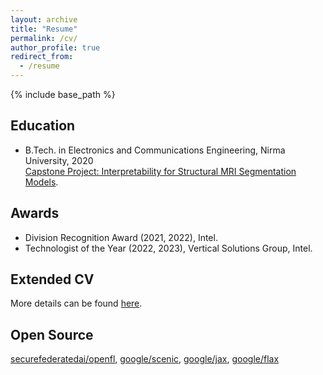 ```yaml
---
layout: archive
title: "Resume"
permalink: /cv/
author_profile: true
redirect_from:
  - /resume
---
```


{% include base_path %}

## Education
* B.Tech. in Electronics and Communications Engineering, Nirma University, 2020 \
  [Capstone Project: Interpretability for Structural MRI Segmentation Models](https://drive.google.com/file/d/181hEFHXJx7T_yeMJ6m2h1QTKCPB-LX23/view?usp=sharing).

## Awards
* Division Recognition Award (2021, 2022), Intel.
* Technologist of the Year (2022, 2023), Vertical Solutions Group, Intel.

## Extended CV
More details can be found [here](https://drive.google.com/file/d/1blFQIqhagkHfd3sqsjawCyPCvl0Evrtw/view?usp=drive_link).

## Open Source
[securefederatedai/openfl](https://github.com/securefederatedai/openfl), 
[google/scenic](https://github.com/google-research/scenic/tree/main),
[google/jax](https://github.com/google/jax),
[google/flax](https://github.com/google/flax)
  
<!-- Service and leadership
======
* Currently signed in to 43 different slack teams -->

<!-- * Developed a tool to capture membership inference attacks on synthetic MRIs generated from Diffusion models. -->
<!-- * Slashed training time of Object Detection Transformer from 10 days to 3.5 days (details [here](https://github.com/masterskepticista/detr)).
* Cut annual cloud spends by $112k - profiling and tuning repurposed training nodes for up to 94% scaling with 10GbE.
* Optimized ETL, deduplication, cleanup of 1.6M FHD images by 4.5x using TensorFlow and TFRecords. -->
<!-- * Deployed a ViT-based classification model across at KPN Retail, Coimbatore that brings INR 1.5cr of annualized revenue. -->
<!-- * Delivered multimodal RAG-based summarizer on Intel's internal GenAI LLM platform with >4,100 monthly avg users.
* Containerized Movidius Inference validation stack, reducing infra costs by **60%** and **12x** faster setup time. -->
